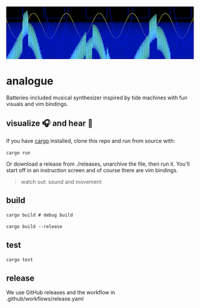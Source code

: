 ![waves-screenshot](./waves-screenshot.png)

# analogue

Batteries-included musical synthesizer inspired by tide machines with fun visuals and vim bindings.


## visualize 🎧 and hear 👀

If you have [cargo](https://doc.rust-lang.org/cargo/getting-started/installation.html) installed,
clone this repo and run from source with:

`cargo run`

Or download a release from ./releases, unarchive the file, then run it.
You'll start off in an instruction screen and of course there are vim bindings.

> watch out: sound and movement

## build

`cargo build # debug build`

`cargo build --release`

## test

`cargo test`

## release

We use GitHub releases and the workflow in .github/workflows/release.yaml

